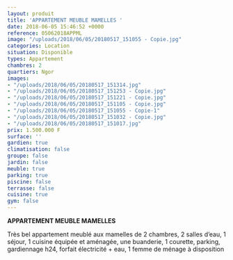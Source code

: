 ```yaml
---
layout: produit
title: 'APPARTEMENT MEUBLE MAMELLES '
date: 2018-06-05 15:46:52 +0000
reference: 05062018APPML
image: "/uploads/2018/06/05/20180517_151055 - Copie.jpg"
categories: Location
situation: Disponible
types: Appartement
chambres: 2
quartiers: Ngor
images:
- "/uploads/2018/06/05/20180517_151314.jpg"
- "/uploads/2018/06/05/20180517_151253 - Copie.jpg"
- "/uploads/2018/06/05/20180517_151221 - Copie.jpg"
- "/uploads/2018/06/05/20180517_151105 - Copie.jpg"
- "/uploads/2018/06/05/20180517_151055 - Copie-1"
- "/uploads/2018/06/05/20180517_151032 - Copie.jpg"
- "/uploads/2018/06/05/20180517_151017.jpg"
prix: 1.500.000 F
surface: ''
gardien: true
climatisation: false
groupe: false
jardin: false
meuble: true
parking: true
piscine: false
terrasse: false
cuisine: true
gym: false
---
```

**APPARTEMENT MEUBLE MAMELLES** 

Très bel appartement meublé aux mamelles de 2 chambres, 2 salles d’eau, 1 séjour, 1 cuisine équipée et aménagée, une buanderie, 1 courette, parking, gardiennage h24, forfait électricité + eau, 1 femme de ménage à disposition